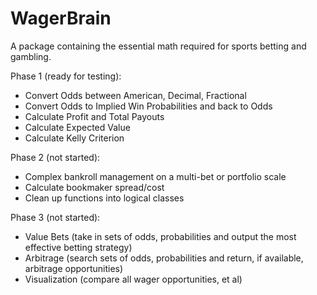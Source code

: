 # WagerBrain
A package containing the essential math required for sports betting and gambling.

Phase 1 (ready for testing): 
 - Convert Odds between American, Decimal, Fractional
 - Convert Odds to Implied Win Probabilities and back to Odds
 - Calculate Profit and Total Payouts
 - Calculate Expected Value
 - Calculate Kelly Criterion
 
 Phase 2 (not started):
 - Complex bankroll management on a multi-bet or portfolio scale
 - Calculate bookmaker spread/cost
 - Clean up functions into logical classes
 
 Phase 3 (not started):
 - Value Bets (take in sets of odds, probabilities and output the most effective betting strategy)
 - Arbitrage (search sets of odds, probabilities and return, if available, arbitrage opportunities)
 - Visualization (compare all wager opportunities, et al)
